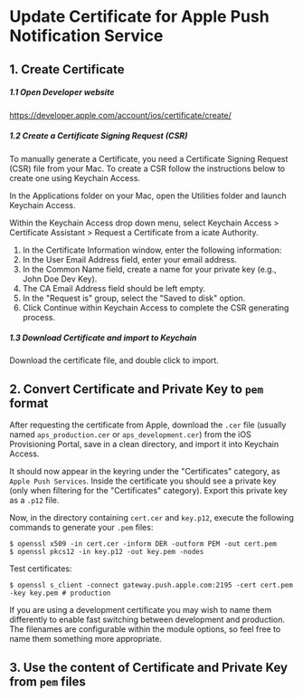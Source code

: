 # Update Certificate for Apple Push Notification Service 

## 1. Create Certificate

##### 1.1 Open Developer website

https://developer.apple.com/account/ios/certificate/create/

##### 1.2 Create a Certificate Signing Request (CSR)

To manually generate a Certificate, you need a Certificate Signing Request (CSR) file from your Mac. To create a CSR follow the instructions below to create one using Keychain Access.

In the Applications folder on your Mac, open the Utilities folder and launch Keychain Access.

Within the Keychain Access drop down menu, select Keychain Access > Certificate Assistant > Request a Certificate from a icate Authority.

1. In the Certificate Information window, enter the following information:
2. In the User Email Address field, enter your email address.
3. In the Common Name field, create a name for your private key (e.g., John Doe Dev Key).
4. The CA Email Address field should be left empty.
5. In the "Request is" group, select the "Saved to disk" option.
6. Click Continue within Keychain Access to complete the CSR generating process.

##### 1.3 Download Certificate and import to Keychain

Download the certificate file, and double click to import.

## 2. Convert Certificate and Private Key to `pem` format

After requesting the certificate from Apple, download the `.cer` file (usually named `aps_production.cer` or `aps_development.cer`) from the iOS Provisioning Portal, save in a clean directory, and import it into Keychain Access.

It should now appear in the keyring under the "Certificates" category, as `Apple Push Services`. Inside the certificate you should see a private key (only when filtering for the "Certificates" category). Export this private key as a `.p12` file.

Now, in the directory containing `cert.cer` and `key.p12`, execute the following commands to generate your `.pem` files:

	$ openssl x509 -in cert.cer -inform DER -outform PEM -out cert.pem
	$ openssl pkcs12 -in key.p12 -out key.pem -nodes
	
Test certificates:

	$ openssl s_client -connect gateway.push.apple.com:2195 -cert cert.pem -key key.pem # production

If you are using a development certificate you may wish to name them differently to enable fast switching between development and production. The filenames are configurable within the module options, so feel free to name them something more appropriate.

## 3. Use the content of Certificate and Private Key from `pem` files


